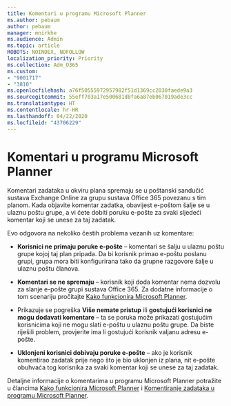 ```yaml
---
title: Komentari u programu Microsoft Planner
ms.author: pebaum
author: pebaum
manager: mnirkhe
ms.audience: Admin
ms.topic: article
ROBOTS: NOINDEX, NOFOLLOW
localization_priority: Priority
ms.collection: Adm_O365
ms.custom:
- "9001717"
- "3810"
ms.openlocfilehash: a76f50555972957982f51d1369cc2030faede9a3
ms.sourcegitcommit: 55eff703a17e500681d8fa6a87eb067019ade3cc
ms.translationtype: HT
ms.contentlocale: hr-HR
ms.lasthandoff: 04/22/2020
ms.locfileid: "43706229"
---
```

# <a name="comments-in-microsoft-planner"></a>Komentari u programu Microsoft Planner

Komentari zadataka u okviru plana spremaju se u poštanski sandučić sustava Exchange Online za grupu sustava Office 365 povezanu s tim planom.  Kada objavite komentar zadatka, obavijest e-poštom šalje se u ulaznu poštu grupe, a vi ćete dobiti poruku e-pošte za svaki sljedeći komentar koji se unese za taj zadatak.

Evo odgovora na nekoliko čestih problema vezanih uz komentare:

- **Korisnici ne primaju poruke e-pošte** – komentari se šalju u ulaznu poštu grupe kojoj taj plan pripada. Da bi korisnik primao e-poštu poslanu grupi, grupa mora biti konfigurirana tako da grupne razgovore šalje u ulaznu poštu članova.

- **Komentari se ne spremaju** – korisnik koji doda komentar nema dozvolu za slanje e-pošte grupi sustava Office 365. Za dodatne informacije o tom scenariju pročitajte [Kako funkcionira Microsoft Planner](https://techcommunity.microsoft.com/t5/planner-blog/how-microsoft-planner-works/ba-p/1214736).

- Prikazuje se pogreška **Više nemate pristup** ili **gostujući korisnici ne mogu dodavati komentare** – ta se poruka može prikazati gostujućim korisnicima koji ne mogu slati e-poštu u ulaznu poštu grupe. Da biste riješili problem, provjerite ima li gostujući korisnik valjanu adresu e-pošte.

- **Uklonjeni korisnici dobivaju poruke e-pošte** – ako je korisnik komentirao zadatak prije nego što je bio uklonjen iz plana, nit e-pošte obuhvaća tog korisnika za svaki komentar koji se unese za taj zadatak.

Detaljne informacije o komentarima u programu Microsoft Planner potražite u člancima [Kako funkcionira Microsoft Planner](https://techcommunity.microsoft.com/t5/planner-blog/how-microsoft-planner-works/ba-p/1214736) i [Komentiranje zadataka u programu Microsoft Planner](https://support.microsoft.com/office/comment-on-tasks-in-microsoft-planner-fd4aedde-7785-4cd0-96ee-122fbc9140e1).
